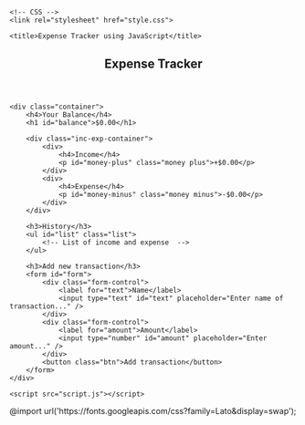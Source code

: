 <idoctype html>
<html lang="en">

<head>
    <!-- Required meta tags -->
    <meta charset="utf-8">
    <meta name="viewport" content="width=device-width, initial-scale=1">

    <!-- CSS -->
    <link rel="stylesheet" href="style.css">

    <title>Expense Tracker using JavaScript</title>
</head>

<body>
    <header>
        <h2>Expense Tracker</h2>
    </header>

    <div class="container">
        <h4>Your Balance</h4>
        <h1 id="balance">$0.00</h1>

        <div class="inc-exp-container">
            <div>
                <h4>Income</h4>
                <p id="money-plus" class="money plus">+$0.00</p>
            </div>
            <div>
                <h4>Expense</h4>
                <p id="money-minus" class="money minus">-$0.00</p>
            </div>
        </div>

        <h3>History</h3>
        <ul id="list" class="list">
            <!-- List of income and expense  -->
        </ul>

        <h3>Add new transaction</h3>
        <form id="form">
            <div class="form-control">
                <label for="text">Name</label>
                <input type="text" id="text" placeholder="Enter name of transaction..." />
            </div>
            <div class="form-control">
                <label for="amount">Amount</label>
                <input type="number" id="amount" placeholder="Enter amount..." />
            </div>
            <button class="btn">Add transaction</button>
        </form>
    </div>

    <script src="script.js"></script>
</body>

</html>@import url('https://fonts.googleapis.com/css?family=Lato&display=swap');

